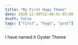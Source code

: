 ```yaml
---
title: "My First Hugo Theme"
date: 2020-12-30T22:40:41-05:00
draft: false
tags: ["first", "hugo", "post"]
---
```

I have named it Oyster Theme

